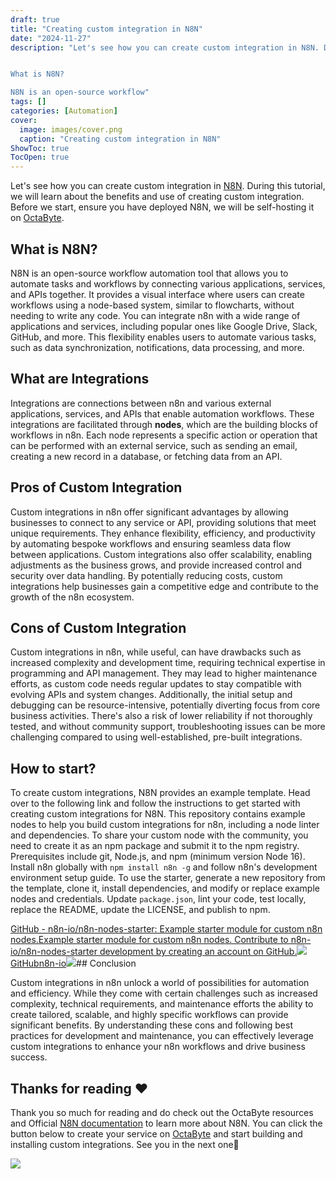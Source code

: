 ```yaml
---
draft: true
title: "Creating custom integration in N8N"
date: "2024-11-27"
description: "Let's see how you can create custom integration in N8N. During this tutorial, we will learn about the benefits and use of creating custom integration. Before we start, ensure you have deployed N8N, we will be self-hosting it on OctaByte.


What is N8N?

N8N is an open-source workflow"
tags: []
categories: [Automation]
cover:
  image: images/cover.png
  caption: "Creating custom integration in N8N"
ShowToc: true
TocOpen: true
---
```



Let's see how you can create custom integration in [N8N](https://octabyte.io/open-source/n8n?ref=blog.octabyte.io). During this tutorial, we will learn about the benefits and use of creating custom integration. Before we start, ensure you have deployed N8N, we will be self\-hosting it on [OctaByte](https://octabyte.io/open-source/n8n?ref=blog.octabyte.io).

## What is N8N?

N8N is an open\-source workflow automation tool that allows you to automate tasks and workflows by connecting various applications, services, and APIs together. It provides a visual interface where users can create workflows using a node\-based system, similar to flowcharts, without needing to write any code. You can integrate n8n with a wide range of applications and services, including popular ones like Google Drive, Slack, GitHub, and more. This flexibility enables users to automate various tasks, such as data synchronization, notifications, data processing, and more.

## What are Integrations

Integrations are connections between n8n and various external applications, services, and APIs that enable automation workflows. These integrations are facilitated through **nodes**, which are the building blocks of workflows in n8n. Each node represents a specific action or operation that can be performed with an external service, such as sending an email, creating a new record in a database, or fetching data from an API.

## Pros of Custom Integration

Custom integrations in n8n offer significant advantages by allowing businesses to connect to any service or API, providing solutions that meet unique requirements. They enhance flexibility, efficiency, and productivity by automating bespoke workflows and ensuring seamless data flow between applications. Custom integrations also offer scalability, enabling adjustments as the business grows, and provide increased control and security over data handling. By potentially reducing costs, custom integrations help businesses gain a competitive edge and contribute to the growth of the n8n ecosystem.

## Cons of Custom Integration

Custom integrations in n8n, while useful, can have drawbacks such as increased complexity and development time, requiring technical expertise in programming and API management. They may lead to higher maintenance efforts, as custom code needs regular updates to stay compatible with evolving APIs and system changes. Additionally, the initial setup and debugging can be resource\-intensive, potentially diverting focus from core business activities. There's also a risk of lower reliability if not thoroughly tested, and without community support, troubleshooting issues can be more challenging compared to using well\-established, pre\-built integrations.

## How to start?

To create custom integrations, N8N provides an example template. Head over to the following link and follow the instructions to get started with creating custom integrations for N8N. This repository contains example nodes to help you build custom integrations for n8n, including a node linter and dependencies. To share your custom node with the community, you need to create it as an npm package and submit it to the npm registry. Prerequisites include git, Node.js, and npm (minimum version Node 16\). Install n8n globally with `npm install n8n -g` and follow n8n's development environment setup guide. To use the starter, generate a new repository from the template, clone it, install dependencies, and modify or replace example nodes and credentials. Update `package.json`, lint your code, test locally, replace the README, update the LICENSE, and publish to npm.

[GitHub \- n8n\-io/n8n\-nodes\-starter: Example starter module for custom n8n nodes.Example starter module for custom n8n nodes. Contribute to n8n\-io/n8n\-nodes\-starter development by creating an account on GitHub.![](https://github.githubassets.com/assets/pinned-octocat-093da3e6fa40.svg)GitHubn8n\-io![](https://opengraph.githubassets.com/d51e8112d74ac31c4b7e8c7bd89a8058c80e7e93f2b53b906473d7db1aea3644/n8n-io/n8n-nodes-starter)](https://github.com/n8n-io/n8n-nodes-starter?ref=blog.octabyte.io)## Conclusion

Custom integrations in n8n unlock a world of possibilities for automation and efficiency. While they come with certain challenges such as increased complexity, technical requirements, and maintenance efforts the ability to create tailored, scalable, and highly specific workflows can provide significant benefits. By understanding these cons and following best practices for development and maintenance, you can effectively leverage custom integrations to enhance your n8n workflows and drive business success.

## **Thanks for reading ❤️**

Thank you so much for reading and do check out the OctaByte resources and Official [N8N documentation](https://docs.n8n.io/?ref=blog.octabyte.io) to learn more about N8N. You can click the button below to create your service on [OctaByte](https://octabyte.io/open-source/n8n?ref=blog.octabyte.io) and start building and installing custom integrations. See you in the next one👋

[![](https://pub-da36157c854648669813f3f76c526c2b.r2.dev/deploy-on-elestio-black.png)](https://octabyte.io/open-source/n8n?ref=blog.octabyte.io)


